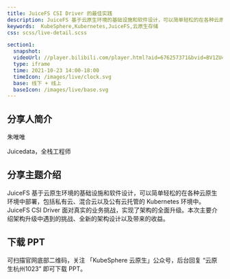 ```yaml
---
title: JuiceFS CSI Driver 的最佳实践
description: JuiceFS 基于云原生环境的基础设施和软件设计，可以简单轻松的在各种云原生环境中部署，包括私有云、混合云以及公有云托管的 Kubernetes 环境中。JuiceFS CSI Driver 面对真实的业务挑战，实现了架构的全面升级。本次主要介绍架构升级中遇到的挑战、全新的架构设计以及带来的收益。
keywords:  KubeSphere,Kubernetes,JuiceFS,云原生存储
css: scss/live-detail.scss

section1:
  snapshot: 
  videoUrl: //player.bilibili.com/player.html?aid=676257371&bvid=BV1ZU4y1F7kK&cid=430831516&page=1&high_quality=1
  type: iframe
  time: 2021-10-23 14:00-18:00
  timeIcon: /images/live/clock.svg
  base: 线下 + 线上
  baseIcon: /images/live/base.svg
---
```


## 分享人简介

朱唯唯

Juicedata，全栈工程师

## 分享主题介绍

JuiceFS 基于云原生环境的基础设施和软件设计，可以简单轻松的在各种云原生环境中部署，包括私有云、混合云以及公有云托管的 Kubernetes 环境中。JuiceFS CSI Driver 面对真实的业务挑战，实现了架构的全面升级。本次主要介绍架构升级中遇到的挑战、全新的架构设计以及带来的收益。

## 下载 PPT

可扫描官网底部二维码，关注 「KubeSphere 云原生」公众号，后台回复 “云原生杭州1023” 即可下载 PPT。
